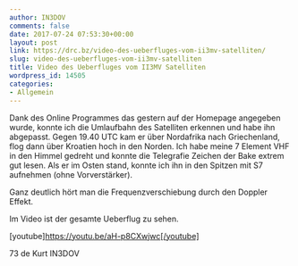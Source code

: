 ```yaml
---
author: IN3DOV
comments: false
date: 2017-07-24 07:53:30+00:00
layout: post
link: https://drc.bz/video-des-ueberfluges-vom-ii3mv-satelliten/
slug: video-des-ueberfluges-vom-ii3mv-satelliten
title: Video des Ueberfluges vom II3MV Satelliten
wordpress_id: 14505
categories:
- Allgemein
---
```


Dank des Online Programmes das gestern auf der Homepage angegeben wurde, konnte ich die Umlaufbahn des Satelliten erkennen und habe ihn abgepasst. Gegen 19.40 UTC kam er über Nordafrika nach Griechenland, flog dann über Kroatien hoch in den Norden. Ich habe meine 7 Element VHF in den Himmel gedreht und konnte die Telegrafie Zeichen der Bake extrem gut lesen. Als er im Osten stand, konnte ich ihn in den Spitzen mit S7 aufnehmen (ohne Vorverstärker).

Ganz deutlich hört man die Frequenzverschiebung durch den Doppler Effekt.

Im Video ist der gesamte Ueberflug zu sehen.


[youtube]https://youtu.be/aH-p8CXwjwc[/youtube]


73 de Kurt IN3DOV




